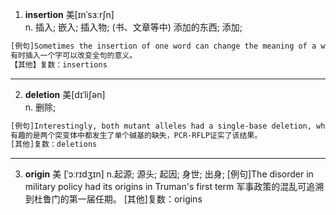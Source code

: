 1. **insertion** 美[ɪnˈsɜːrʃn]  
n. 插入; 嵌入; 插入物; (书、文章等中) 添加的东西; 添加;   
```html
[例句]Sometimes the insertion of one word can change the meaning of a whole sentence.
有时插入一个字可以改变全句的意义。
【其他】复数：insertions
```
---
2. **deletion** 美[dɪˈliʃən]   
n. 删除;
```html
[例句]Interestingly, both mutant alleles had a single-base deletion, which was confirmed by PCR-RFLP.   
有趣的是两个突变体中都发生了单个碱基的缺失，PCR-RFLP证实了该结果。   
[其他]复数：deletions
```
---
3. **origin** 美 [ˈɔːrɪdʒɪn]
n.起源; 源头; 起因; 身世; 出身; 
[例句]The disorder in military policy had its origins in Truman's first term
军事政策的混乱可追溯到杜鲁门的第一届任期。
[其他]复数：origins 

